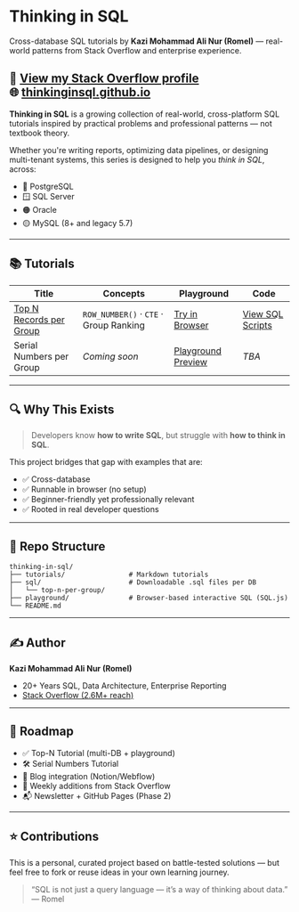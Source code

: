 # Thinking in SQL

Cross-database SQL tutorials by **Kazi Mohammad Ali Nur (Romel)** — real-world patterns from Stack Overflow and enterprise experience.


📘 [View my Stack Overflow profile](https://stackoverflow.com/users/8651601/kazi-mohammad-ali-nur-romel)  
🌐 [thinkinginsql.github.io](https://kmnur.github.io/thinking-in-sql)
---

**Thinking in SQL** is a growing collection of real-world, cross-platform SQL tutorials inspired by practical problems and professional patterns — not textbook theory.

Whether you're writing reports, optimizing data pipelines, or designing multi-tenant systems, this series is designed to help you *think in SQL*, across:

- 🐘 PostgreSQL  
- 🪟 SQL Server  
- 🟠 Oracle  
- 🟡 MySQL (8+ and legacy 5.7)

---

## 📚 Tutorials

| Title | Concepts | Playground | Code |
|-------|----------|------------|------|
| [Top N Records per Group](tutorials/top-n-per-group.md) | `ROW_NUMBER()` · `CTE` · Group Ranking | [Try in Browser](playground/thinking-in-sql-top-n-playground.html) | [View SQL Scripts](sql/top-n-per-group) |
| Serial Numbers per Group | _Coming soon_ | [Playground Preview](playground/thinking-in-sql-serial-numbers-playground.html) | _TBA_ |

---

## 🔍 Why This Exists

> Developers know **how to write SQL**, but struggle with **how to think in SQL**.

This project bridges that gap with examples that are:
- ✅ Cross-database
- ✅ Runnable in browser (no setup)
- ✅ Beginner-friendly yet professionally relevant
- ✅ Rooted in real developer questions

---

## 📂 Repo Structure

```
thinking-in-sql/
├── tutorials/                # Markdown tutorials
├── sql/                      # Downloadable .sql files per DB
│   └── top-n-per-group/
├── playground/               # Browser-based interactive SQL (SQL.js)
└── README.md
```

---

## ✍️ Author

**Kazi Mohammad Ali Nur (Romel)**  
- 20+ Years SQL, Data Architecture, Enterprise Reporting  
- [Stack Overflow (2.6M+ reach)](https://stackoverflow.com/users/8651601/kazi-mohammad-ali-nur-romel)

---

## 🧭 Roadmap

- ✅ Top-N Tutorial (multi-DB + playground)
- 🛠 Serial Numbers Tutorial
- 📘 Blog integration (Notion/Webflow)
- 🔄 Weekly additions from Stack Overflow
- 📬 Newsletter + GitHub Pages (Phase 2)

---

## ⭐️ Contributions

This is a personal, curated project based on battle-tested solutions — but feel free to fork or reuse ideas in your own learning journey.

> “SQL is not just a query language — it’s a way of thinking about data.”  
> — Romel
